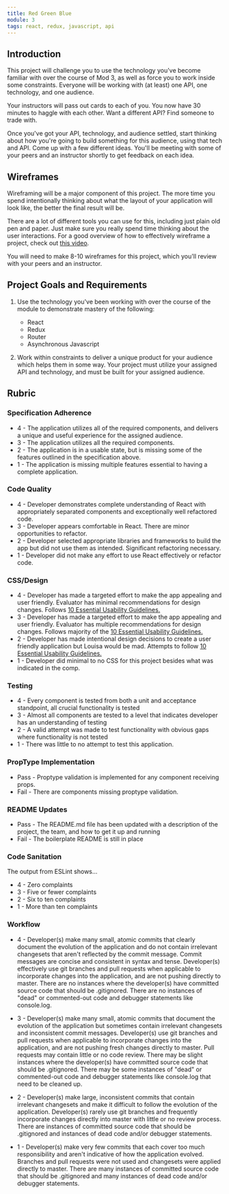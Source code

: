 ```yaml
---
title: Red Green Blue
module: 3
tags: react, redux, javascript, api
---
```


## Introduction

This project will challenge you to use the technology you've become familiar
with over the course of Mod 3, as well as force you to work inside some
constraints. Everyone will be working with (at least) one API, one technology, 
and one audience.

Your instructors will pass out cards to each of you. You now have 30 minutes to
haggle with each other. Want a different API? Find someone to trade with.

Once you've got your API, technology, and audience settled, start thinking about
how you're going to build something for this audience, using that tech and API.
Come up with a few different ideas. You'll be meeting with some of your peers
and an instructor shortly to get feedback on each idea.

## Wireframes

Wireframing will be a major component of this project. The more time you spend
intentionally thinking about what the layout of your application will look like,
the better the final result will be.

There are a lot of different tools you can use for this, including just plain
old pen and paper. Just make sure you really spend time thinking about the user
interactions. For a good overview of how to effectively wireframe a project,
check out [this video](https://www.youtube.com/watch?v=e2Oynq-mOLk).

You will need to make 8-10 wireframes for this project, which you'll review with
your peers and an instructor.

## Project Goals and Requirements

1. Use the technology you've been working with over the course of the module to
   demonstrate mastery of the following:
   - React
   - Redux
   - Router
   - Asynchronous Javascript

2. Work within constraints to deliver a unique product for your audience which
   helps them in some way. Your project must utilize your assigned API and
   technology, and must be built for your assigned audience.

## Rubric

### Specification Adherence

- 4 - The application utilizes all of the required components, and delivers a
  unique and useful experience for the assigned audience.
- 3 - The application utilizes all the required components.
- 2 - The application is in a usable state, but is missing some of the features outlined in the specification above.
- 1 - The application is missing multiple features essential to having a complete application.

### Code Quality

- 4 - Developer demonstrates complete understanding of React with appropriately separated components and exceptionally well refactored code.
- 3 - Developer appears comfortable in React. There are minor opportunities to refactor.
- 2 - Developer selected appropriate libraries and frameworks to build the app but did not use them as intended. Significant refactoring necessary.
- 1 - Developer did not make any effort to use React effectively or refactor code.

### CSS/Design

- 4 - Developer has made a targeted effort to make the app appealing and user friendly. Evaluator has minimal recommendations for design changes. Follows [10 Essential Usability Guidelines.](https://speckyboy.com/10-essential-web-application-usability-guidelines/)
- 3 - Developer has made a targeted effort to make the app appealing and user friendly. Evaluator has multiple recommendations for design changes. Follows majority of the [10 Essential Usability Guidelines.](https://speckyboy.com/10-essential-web-application-usability-guidelines/)
- 2 - Developer has made intentional design decisions to create a user friendly application but Louisa would be mad. Attempts to follow [10 Essential Usability Guidelines.](https://speckyboy.com/10-essential-web-application-usability-guidelines/)
- 1 - Developer did minimal to no CSS for this project besides what was indicated in the comp.

### Testing

- 4 - Every component is tested from both a unit and acceptance standpoint, all crucial functionality is tested
- 3 - Almost all components are tested to a level that indicates developer has an understanding of testing
- 2 - A valid attempt was made to test functionality with obvious gaps where functionality is not tested
- 1 - There was little to no attempt to test this application.

### PropType Implementation

- Pass - Proptype validation is implemented for any component receiving props.
- Fail - There are components missing proptype validation.

### README Updates

- Pass - The README.md file has been updated with a description of the project, the team, and how to get it up and
  running
- Fail - The boilerplate README is still in place

### Code Sanitation

The output from ESLint shows…

- 4 - Zero complaints
- 3 - Five or fewer complaints
- 2 - Six to ten complaints
- 1 - More than ten complaints

### Workflow

- 4 - Developer(s) make many small, atomic commits that clearly document the evolution of the application and do not contain irrelevant changesets that aren't reflected by the commit message. Commit messages are concise and consistent in syntax and tense. Developer(s) effectively use git branches and pull requests when applicable to incorporate changes into the application, and are not pushing directly to master. There are no instances where the developer(s) have committed source code that should be .gitignored. There are no instances of "dead" or commented-out code and debugger statements like console.log.

- 3 - Developer(s) make many small, atomic commits that document the evolution of the application but sometimes contain irrelevant changesets and inconsistent commit messages. Developer(s) use git branches and pull requests when applicable to incorporate changes into the application, and are not pushing fresh changes directly to master. Pull requests may contain little or no code review. There may be slight instances where the developer(s) have committed source code that should be .gitignored. There may be some instances of "dead" or commented-out code and debugger statements like console.log that need to be cleaned up.

- 2 - Developer(s) make large, inconsistent commits that contain irrelevant changesets and make it difficult to follow the evolution of the application. Developer(s) rarely use git branches and frequently incorporate changes directly into master with little or no review process. There are instances of committed source code that should be .gitignored and instances of dead code and/or debugger statements.

- 1 - Developer(s) make very few commits that each cover too much responsibility and aren't indicative of how the application evolved. Branches and pull requests were not used and changesets were applied directly to master. There are many instances of committed source code that should be .gitignored and many instances of dead code and/or debugger statements.
